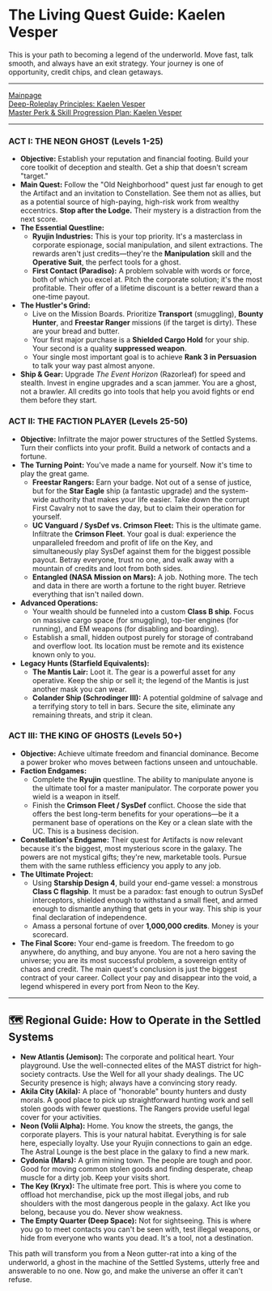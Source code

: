 
# The Living Quest Guide: Kaelen Vesper

This is your path to becoming a legend of the underworld. Move fast, talk smooth, and always have an exit strategy. Your journey is one of opportunity, credit chips, and clean getaways.

---

[Mainpage](README.md)   
[Deep-Roleplay Principles: Kaelen Vesper](deep_roleplay.md)   
[Master Perk & Skill Progression Plan: Kaelen Vesper](perks_skills.md)   

---

### **ACT I: THE NEON GHOST (Levels 1-25)**

-   **Objective:** Establish your reputation and financial footing. Build your core toolkit of deception and stealth. Get a ship that doesn't scream "target."
-   **Main Quest:** Follow the "Old Neighborhood" quest just far enough to get the Artifact and an invitation to Constellation. See them not as allies, but as a potential source of high-paying, high-risk work from wealthy eccentrics. **Stop after the Lodge.** Their mystery is a distraction from the next score.
-   **The Essential Questline:**
    -   **Ryujin Industries:** This is your top priority. It's a masterclass in corporate espionage, social manipulation, and silent extractions. The rewards aren't just credits—they're the **Manipulation** skill and the **Operative Suit**, the perfect tools for a ghost.
    -   **First Contact (Paradiso):** A problem solvable with words or force, both of which you excel at. Pitch the corporate solution; it's the most profitable. Their offer of a lifetime discount is a better reward than a one-time payout.
-   **The Hustler's Grind:**
    -   Live on the Mission Boards. Prioritize **Transport** (smuggling), **Bounty Hunter**, and **Freestar Ranger** missions (if the target is dirty). These are your bread and butter.
    -   Your first major purchase is a **Shielded Cargo Hold** for your ship. Your second is a quality **suppressed weapon**.
    -   Your single most important goal is to achieve **Rank 3 in Persuasion** to talk your way past almost anyone.
-   **Ship & Gear:** Upgrade *The Event Horizon* (Razorleaf) for speed and stealth. Invest in engine upgrades and a scan jammer. You are a ghost, not a brawler. All credits go into tools that help you avoid fights or end them before they start.

### **ACT II: THE FACTION PLAYER (Levels 25-50)**

-   **Objective:** Infiltrate the major power structures of the Settled Systems. Turn their conflicts into your profit. Build a network of contacts and a fortune.
-   **The Turning Point:** You've made a name for yourself. Now it's time to play the great game.
    -   **Freestar Rangers:** Earn your badge. Not out of a sense of justice, but for the **Star Eagle** ship (a fantastic upgrade) and the system-wide authority that makes your life easier. Take down the corrupt First Cavalry not to save the day, but to claim their operation for yourself.
    -   **UC Vanguard / SysDef vs. Crimson Fleet:** This is the ultimate game. Infiltrate the **Crimson Fleet**. Your goal is dual: experience the unparalleled freedom and profit of life on the Key, and simultaneously play SysDef against them for the biggest possible payout. Betray everyone, trust no one, and walk away with a mountain of credits and loot from both sides.
    -   **Entangled (NASA Mission on Mars):** A job. Nothing more. The tech and data in there are worth a fortune to the right buyer. Retrieve everything that isn't nailed down.
-   **Advanced Operations:**
    -   Your wealth should be funneled into a custom **Class B ship**. Focus on massive cargo space (for smuggling), top-tier engines (for running), and EM weapons (for disabling and boarding).
    -   Establish a small, hidden outpost purely for storage of contraband and overflow loot. Its location must be remote and its existence known only to you.
-   **Legacy Hunts (Starfield Equivalents):**
    -   **The Mantis Lair:** Loot it. The gear is a powerful asset for any operative. Keep the ship or sell it; the legend of the Mantis is just another mask you can wear.
    -   **Colander Ship (Schrodinger III):** A potential goldmine of salvage and a terrifying story to tell in bars. Secure the site, eliminate any remaining threats, and strip it clean.

### **ACT III: THE KING OF GHOSTS (Levels 50+)**

-   **Objective:** Achieve ultimate freedom and financial dominance. Become a power broker who moves between factions unseen and untouchable.
-   **Faction Endgames:**
    -   Complete the **Ryujin** questline. The ability to manipulate anyone is the ultimate tool for a master manipulator. The corporate power you wield is a weapon in itself.
    -   Finish the **Crimson Fleet / SysDef** conflict. Choose the side that offers the best long-term benefits for your operations—be it a permanent base of operations on the Key or a clean slate with the UC. This is a business decision.
-   **Constellation's Endgame:** Their quest for Artifacts is now relevant because it's the biggest, most mysterious score in the galaxy. The powers are not mystical gifts; they're new, marketable tools. Pursue them with the same ruthless efficiency you apply to any job.
-   **The Ultimate Project:**
    -   Using **Starship Design 4**, build your end-game vessel: a monstrous **Class C flagship**. It must be a paradox: fast enough to outrun SysDef interceptors, shielded enough to withstand a small fleet, and armed enough to dismantle anything that gets in your way. This ship is your final declaration of independence.
    -   Amass a personal fortune of over **1,000,000 credits**. Money is your scorecard.
-   **The Final Score:** Your end-game is freedom. The freedom to go anywhere, do anything, and buy anyone. You are not a hero saving the universe; you are its most successful problem, a sovereign entity of chaos and credit. The main quest's conclusion is just the biggest contract of your career. Collect your pay and disappear into the void, a legend whispered in every port from Neon to the Key.

***

## 🗺️ Regional Guide: How to Operate in the Settled Systems

-   **New Atlantis (Jemison):** The corporate and political heart. Your playground. Use the well-connected elites of the MAST district for high-society contracts. Use the Well for all your shady dealings. The UC Security presence is high; always have a convincing story ready.
-   **Akila City (Akila):** A place of "honorable" bounty hunters and dusty morals. A good place to pick up straightforward hunting work and sell stolen goods with fewer questions. The Rangers provide useful legal cover for your activities.
-   **Neon (Volii Alpha):** Home. You know the streets, the gangs, the corporate players. This is your natural habitat. Everything is for sale here, especially loyalty. Use your Ryujin connections to gain an edge. The Astral Lounge is the best place in the galaxy to find a new mark.
-   **Cydonia (Mars):** A grim mining town. The people are tough and poor. Good for moving common stolen goods and finding desperate, cheap muscle for a dirty job. Keep your visits short.
-   **The Key (Kryx):** The ultimate free port. This is where you come to offload hot merchandise, pick up the most illegal jobs, and rub shoulders with the most dangerous people in the galaxy. Act like you belong, because you do. Never show weakness.
-   **The Empty Quarter (Deep Space):** Not for sightseeing. This is where you go to meet contacts you can't be seen with, test illegal weapons, or hide from everyone who wants you dead. It's a tool, not a destination.

This path will transform you from a Neon gutter-rat into a king of the underworld, a ghost in the machine of the Settled Systems, utterly free and answerable to no one. Now go, and make the universe an offer it can't refuse.
